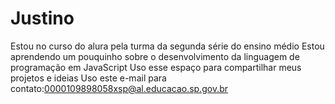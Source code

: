 # Justino
Estou no curso do alura  pela turma da segunda série do ensino médio 
Estou aprendendo um pouquinho sobre o desenvolvimento da linguagem de programação em JavaScript
Uso esse espaço para compartilhar meus projetos e ideias 
Uso este e-mail para contato:0000109898058xsp@al.educacao.sp.gov.br
